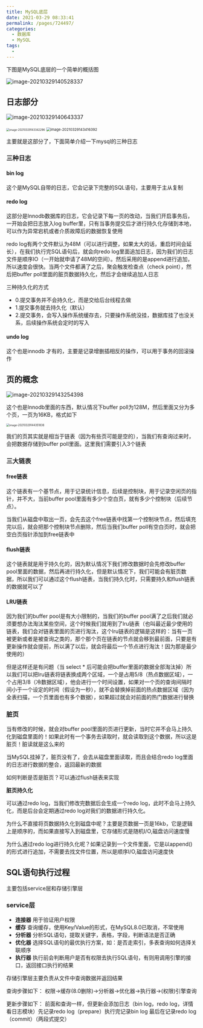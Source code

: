 ```yaml
---
title: MySQL底层
date: 2021-03-29 08:33:41
permalink: /pages/724497/
categories:
  - 数据库
  - MySQL
tags:
  - 
---
```

下图是MySQL底层的一个简单的概括图

![image-20210329140528337](https://img.xiaoyou66.com/2021/03/29/732a5ce252035.png)



## 日志部分

![image-20210329140643337](https://img.xiaoyou66.com/2021/03/29/cf4b9e926e510.png)



<img src="https://img.xiaoyou66.com/2021/03/29/93f74604a46dd.png" alt="image-20210329143342296" style="zoom:50%;" />

<img src="https://img.xiaoyou66.com/2021/03/29/b9f51581f47a9.png" alt="image-20210329143416392" style="zoom:67%;" />

主要就是这部分了，下面简单介绍一下mysql的三种日志

### 三种日志

#### bin log

这个是MySQL自带的日志，它会记录下完整的SQL语句，主要用于主从复制

#### redo log

这部分是Innodb数据库的日志，它会记录下每一页的改动，当我们开启事务后，一开始会把日志放入log buffer里，只有当事务提交后才进行持久化存储到本地，可以作为异常宕机或者介质故障后的数据恢复使用

redo log有两个文件默认为48M（可以进行调整，如果太大的话，重启时间会延长），在我们执行完SQL语句后，就会向redo log里面追加日志，因为我们的日志文件是顺序IO（一开始就申请了48M的空间）。然后采用的是append进行追加，所以速度会很快。当两个文件都满了之后，聚会触发检查点（check point），然后把buffer poll里面的脏页数据持久化，然后才会继续追加人日志

三种持久化的方式

- 0.提交事务并不会持久化，而是交给后台线程去做
- 1.提交事务就去持久化（默认）
- 2.提交事务，会写入操作系统缓存去，只要操作系统没挂，数据库挂了也没关系，后续操作系统会定时的写入

#### undo log

这个也是innodb 才有的，主要是记录增删插相反的操作，可以用于事务的回滚操作

## 页的概念

![image-20210329143254398](https://img.xiaoyou66.com/2021/03/29/719a49fef7c99.png)

这个也是Innodb里面的东西，默认情况下buffer poll为128M，然后里面又分为多个页，一页为16KB，格式如下

<img src="https://img.xiaoyou66.com/2021/03/29/916d4b3b79df3.png" alt="image-20210329144351836" style="zoom:50%;" />

我们的页其实就是相当于链表（因为有些页可能是空的），当我们有查询过来时，会把数据存储到buffer poll里面。这里我们需要引入3个链表

### 三大链表

#### free链表

这个链表有一个基节点，用于记录统计信息，后续是控制块，用于记录空闲页的指针，并不大，当前buffer pool里面有多少个空白页，就有多少个控制块（后续节点）。

当我们从磁盘中取出一页，会先去这个free链表中找第一个控制块节点，然后填充完以后，就会把那个控制块节点删除，然后当我们buffer poll有空白页时，就会把空白页指针添加到free链表中

#### flush链表

这个链表就是用于持久化的，因为默认情况下我们修改数据时会先修改buffer pool里面的数据，然后再进行持久化，但是默认情况下，我们可能会有脏页数据，所以我们可以通过这个flush链表，当我们持久化时，只需要持久和flush链表的数据就可以了

#### LRU链表

因为我们的buffer pool是有大小限制的，当我们的buffer pool满了之后我们就必须要想办法淘汰某些空间，这个时候我们就用到了lru链表（也叫最近最少使用的链表，我们会对链表里面的页进行淘汰，这个lru链表的逻辑是这样的：当有一页被更新或者是被查询之类的，那个那个页在链表的节点就会移到最前面，只要是有更新操作就会提前，所以满了以后，就会将最后一个节点进行淘汰！因为那是最少使用的）

但是这样还是有问题（当 select * 后可能会把buffer里面的数据全部淘汰掉）所以我们可以把lru链表将链表换成两个区域，一个是占用5/8（热点数据区域），一个占用3/8（冷数据区域），他会进行一个时间设置，如果对一个页的查询间隔时间小于一个设定的时间（假设为一秒），就不会替换掉前面的热点数据区域（因为全表扫描，一个页里面也有多个数据），如果超过就会对前面的热门数据进行替换

### 脏页

当有修改的时候，就会对buffer pool里面的页进行更新，当时它并不会马上持久化到磁盘里面的！如果此时有一个事务去读取时，就会读取到这个数据，所以这是脏页！脏读就是这么来的

当MySQL挂掉了，脏页没有了，会去从磁盘里面读取，而且会结合redo log里面的日志进行数据的整合，返回最新的数据

如何判断是否是脏页？可以通过flush链表来实现

**脏页持久化**

可以通过redo log，当我们修改完数据后会生成一个redo log，此时不会马上持久化，而是后台会定期通过redo log对我们的数据进行持久化。

为什么不直接将页数据持久化到磁盘中呢？主要是页数据一页是16kb，它是逻辑上是顺序的，而如果直接写入到磁盘里，它存储形式是随机I/O,磁盘访问速度慢

为什么通过redo log进行持久化呢？如果记录到一个文件里面，它是以append()的形式进行追加，不需要去找文件位置，所以是顺序I/O,磁盘访问速度快

## SQL语句执行过程

主要包括service层和存储引擎层

### service层

- **连接器** 用于验证用户权限
- **缓存** 查询缓存，使用Key/Value的形式，在MySQL8.0已取消，不常使用
- **分析器** 分析SQL语句，提取关键字，表格，字段，判断语法是否正确
- **优化器** 选择SQL语句的最优执行方案，如：是否走索引，多表查询如何选择关联顺序
- **执行器**  执行前会判断用户是否有权限去执行SQL语句，有则用调用引擎的接口，返回接口执行的结果

存储引擎层主要负责从文件中查询数据并返回结果

查询步骤如下： 权限->缓存(8.0删除)->分析器->优化器->执行器->(权限)引擎查询

更新步骤如下： 前面和查询一样，但更新会添加日志（bin log，redo log，详情看日志模块）先记录redo log（prepare）执行完记录bin log 最后在记录redo log（commit）（两段式提交）

















